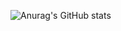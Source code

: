 ![Anurag's GitHub stats](https://github-readme-stats.vercel.app/api?username=iWuzhi&theme=blue-green&show_icons=true)

